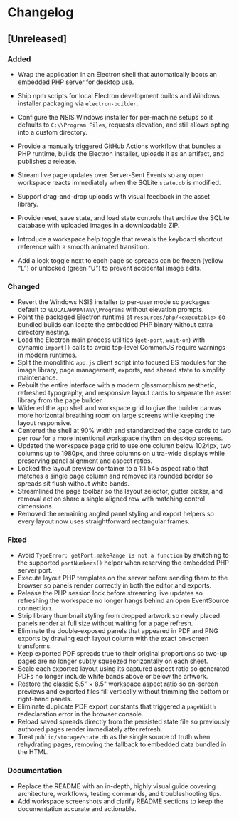 # Changelog

## [Unreleased]
### Added
- Wrap the application in an Electron shell that automatically boots an embedded PHP server for desktop use.
- Ship npm scripts for local Electron development builds and Windows installer packaging via `electron-builder`.
- Configure the NSIS Windows installer for per-machine setups so it defaults to `C:\\Program Files`, requests elevation, and still allows opting into a custom directory.
- Provide a manually triggered GitHub Actions workflow that bundles a PHP runtime, builds the Electron installer, uploads it as an artifact, and publishes a release.

- Stream live page updates over Server-Sent Events so any open workspace reacts immediately when the SQLite `state.db` is modified.
- Support drag-and-drop uploads with visual feedback in the asset library.
- Provide reset, save state, and load state controls that archive the SQLite database with uploaded images in a downloadable ZIP.
- Introduce a workspace help toggle that reveals the keyboard shortcut reference with a smooth animated transition.
- Add a lock toggle next to each page so spreads can be frozen (yellow “L”) or unlocked (green “U”) to prevent accidental image edits.

### Changed
- Revert the Windows NSIS installer to per-user mode so packages default to `%LOCALAPPDATA%\\Programs` without elevation prompts.
- Point the packaged Electron runtime at `resources/php/<executable>` so bundled builds can locate the embedded PHP binary without extra directory nesting.
- Load the Electron main process utilities (`get-port`, `wait-on`) with dynamic `import()` calls to avoid top-level CommonJS require warnings in modern runtimes.
- Split the monolithic `app.js` client script into focused ES modules for the image library, page management, exports, and shared state to simplify maintenance.
- Rebuilt the entire interface with a modern glassmorphism aesthetic, refreshed typography, and responsive layout cards to separate the asset library from the page builder.
- Widened the app shell and workspace grid to give the builder canvas more horizontal breathing room on large screens while keeping the layout responsive.
- Centered the shell at 90% width and standardized the page cards to two per row for a more intentional workspace rhythm on desktop screens.
- Updated the workspace page grid to use one column below 1024px, two columns up to 1980px, and three columns on ultra-wide displays while preserving panel alignment and aspect ratios.
- Locked the layout preview container to a 1:1.545 aspect ratio that matches a single page column and removed its rounded border so spreads sit flush without white bands.
- Streamlined the page toolbar so the layout selector, gutter picker, and removal action share a single aligned row with matching control dimensions.
- Removed the remaining angled panel styling and export helpers so every layout now uses straightforward rectangular frames.

### Fixed
- Avoid `TypeError: getPort.makeRange is not a function` by switching to the supported `portNumbers()` helper when reserving the embedded PHP server port.
- Execute layout PHP templates on the server before sending them to the browser so panels render correctly in both the editor and exports.
- Release the PHP session lock before streaming live updates so refreshing the workspace no longer hangs behind an open EventSource connection.
- Strip library thumbnail styling from dropped artwork so newly placed panels render at full size without waiting for a page refresh.
- Eliminate the double-exposed panels that appeared in PDF and PNG exports by drawing each layout column with the exact on-screen transforms.
- Keep exported PDF spreads true to their original proportions so two-up pages are no longer subtly squeezed horizontally on each sheet.
- Scale each exported layout using its captured aspect ratio so generated PDFs no longer include white bands above or below the artwork.
- Restore the classic 5.5" × 8.5" workspace aspect ratio so on-screen previews and exported files fill vertically without trimming the bottom or right-hand panels.
- Eliminate duplicate PDF export constants that triggered a `pageWidth` redeclaration error in the browser console.
- Reload saved spreads directly from the persisted state file so previously authored pages render immediately after refresh.
- Treat `public/storage/state.db` as the single source of truth when rehydrating pages, removing the fallback to embedded data bundled in the HTML.

### Documentation
- Replace the README with an in-depth, highly visual guide covering architecture, workflows, testing commands, and troubleshooting tips.
- Add workspace screenshots and clarify README sections to keep the documentation accurate and actionable.
